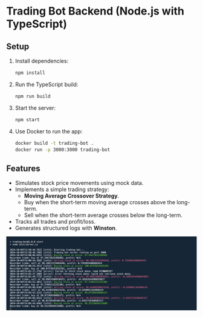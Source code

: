 # Trading Bot Backend (Node.js with TypeScript)

## Setup

1. Install dependencies:

    ```bash
    npm install
    ```

2. Run the TypeScript build:

    ```bash
    npm run build
    ```

3. Start the server:

    ```bash
    npm start
    ```

4. Use Docker to run the app:

    ```bash
    docker build -t trading-bot .
    docker run -p 3000:3000 trading-bot
    ```

## Features

- Simulates stock price movements using mock data.
- Implements a simple trading strategy:
    - **Moving Average Crossover Strategy**.
    - Buy when the short-term moving average crosses above the long-term.
    - Sell when the short-term average crosses below the long-term.
- Tracks all trades and profit/loss.
- Generates structured logs with **Winston**.

![Example Image](src/assets/logs.jpeg)

